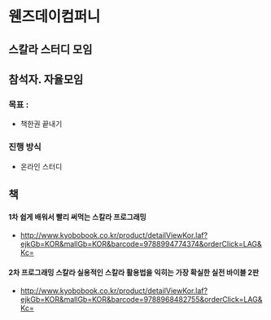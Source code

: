 # 웬즈데이컴퍼니

## 스칼라 스터디 모임

## 참석자. 자율모임

### 목표 : 
- 책한권 끝내기

### 진행 방식
- 온라인 스터디

## 책 

#### 1차 쉽게 배워서 빨리 써먹는 스칼라 프로그래밍
- http://www.kyobobook.co.kr/product/detailViewKor.laf?ejkGb=KOR&mallGb=KOR&barcode=9788994774374&orderClick=LAG&Kc=

#### 2차 프로그래밍 스칼라 실용적인 스칼라 활용법을 익히는 가장 확실한 실전 바이블 2판
- http://www.kyobobook.co.kr/product/detailViewKor.laf?ejkGb=KOR&mallGb=KOR&barcode=9788968482755&orderClick=LAG&Kc=
